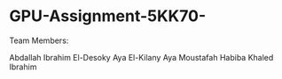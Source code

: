 # GPU-Assignment-5KK70-

Team Members:

Abdallah Ibrahim El-Desoky 
Aya El-Kilany
Aya Moustafah
Habiba Khaled Ibrahim
